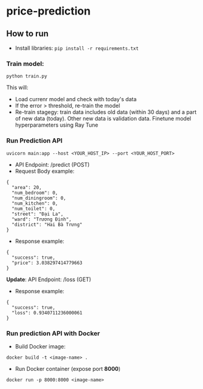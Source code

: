 # price-prediction

## How to run

- Install libraries: ```pip install -r requirements.txt```

### Train model:

```python train.py```

This will:
- Load currenr model and check with today's data
- If the error > threshold, re-train the model
- Re-train stagegy: train data includes old data (within 30 days) and a part of new data (today). Other new data is validation data. Finetune model hyperparameters using Ray Tune

### Run Prediction API
```uvicorn main:app --host <YOUR_HOST_IP> --port <YOUR_HOST_PORT>```

- API Endpoint: /predict (POST)
- Request Body example:
```
{
  "area": 20,
  "num_bedroom": 0,
  "num_diningroom": 0,
  "num_kitchen": 0,
  "num_toilet": 0,
  "street": "Đại La",
  "ward": "Trương Định",
  "district": "Hai Bà Trưng"
}
```

- Response example:
```
{
  "success": true,
  "price": 3.038297414779663
}
```

**Update**: API Endpoint: /loss (GET)
- Response example:
```
{
  "success": true,
  "loss": 0.9340711236000061
}
```


### Run prediction API with Docker
- Build Docker image:

```docker build -t <image-name> .```

- Run Docker container (expose port **8000**)

```docker run -p 8000:8000 <image-name>```